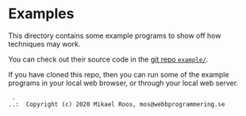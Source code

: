 # Examples

This directory contains some example programs to show off how techniques may work.

You can check out their source code in the [git repo `example/`](https://github.com/Webbprogrammering/websoft/tree/master/example).

If you have cloned this repo, then you can run some of the example programs in your local web browser, or through your local web server.

<!--
The following example programs can be viewed online through the repo on its GitHub Pages.

| Example | Information
|---------|-------------
| [`example/javascript-canvas/asteroids`](https://webbprogrammering.github.io/websoft/example/javascript-canvas/asteroids/) | Move a space shuttle using the arrow keys, coded in JavaScript and uses the canvas for drawing. 
-->


```
 .
..:  Copyright (c) 2020 Mikael Roos, mos@webbprogrammering.se
```
